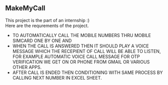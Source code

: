 ## MakeMyCall
This project is the part of an internship :) </br>
Here are the requrements of the project.

* TO AUTOMATICALLY CALL THE MOBILE NUMBERS THRU MOBILE SIMCARD ONE BY ONE AND </br>
* WHEN THE CALL IS ANSWERED THEN IT SHOULD PLAY A VOICE MESSAGE WHICH THE RECEPIENT OF CALL WILL BE ABLE TO LISTEN, FOR EXAMPLE AUTOMATIC VOICE CALL MESSAGE FOR OTP VERIFICATION WE GET ON OR PHONE FROM GMAIL OR VARIOUS OTHER APPS.</br>
* AFTER CALL IS ENDED THEN CONDITIONING WITH SAME PROCESS BY CALLING NEXT NUMBER IN EXCEL SHEET.
